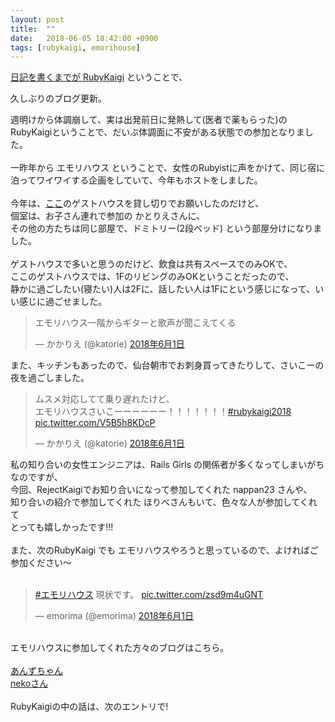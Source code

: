 ```yaml
---
layout: post
title:  ""
date:   2018-06-05 18:42:00 +0900
tags: [rubykaigi, emorihouse]
---
```

<a href="https://twitter.com/shugomaeda/status/1003551501128646657">日記を書くまでが RubyKaigi</a> ということで、

久しぶりのブログ更新。

週明けから体調崩して、実は出発前日に発熱して(医者で薬もらった)のRubyKaigiということで、だいぶ体調面に不安がある状態での参加となりました。<br />
<br />
一昨年から エモリハウス ということで、女性のRubyistに声をかけて、同じ宿に泊ってワイワイする企画をしていて、今年もホストをしました。<br />
<br />
今年は、<a href="http://keyaki2014.com/">ここ</a>のゲストハウスを貸し切りでお願いしたのだけど、<br />
個室は、お子さん連れで参加の かとりえさんに、<br />
その他の方たちは同じ部屋で、ドミトリー(2段ベッド) という部屋分けになりました。<br />
<br />
ゲストハウスで多いと思うのだけど、飲食は共有スペースでのみOKで、<br />
ここのゲストハウスでは、1FのリビングのみOKということだったので、<br />
静かに過ごしたい(寝たい)人は2Fに、話したい人は1Fにという感じになって、いい感じに過ごせました。<br />
<blockquote class="twitter-tweet" data-lang="ja"><p lang="ja" dir="ltr">エモリハウス一階からギターと歌声が聞こえてくる</p>&mdash; かかりえ (@katorie) <a href="https://twitter.com/katorie/status/1002593075695267841?ref_src=twsrc%5Etfw">2018年6月1日</a></blockquote><script async src="https://platform.twitter.com/widgets.js" charset="utf-8"></script>
また、キッチンもあったので、仙台朝市でお刺身買ってきたりして、さいこーの夜を過ごしました。<br />

<blockquote class="twitter-tweet" data-lang="ja"><p lang="ja" dir="ltr">ムスメ対応してて乗り遅れたけど、<br>エモリハウスさいこーーーーーー！！！！！！！<a href="https://twitter.com/hashtag/rubykaigi2018?src=hash&amp;ref_src=twsrc%5Etfw">#rubykaigi2018</a> <a href="https://t.co/V5B5h8KDcP">pic.twitter.com/V5B5h8KDcP</a></p>&mdash; かかりえ (@katorie) <a href="https://twitter.com/katorie/status/1002585872829579264?ref_src=twsrc%5Etfw">2018年6月1日</a></blockquote><script async src="https://platform.twitter.com/widgets.js" charset="utf-8"></script>

私の知り合いの女性エンジニアは、Rails Girls の関係者が多くなってしまいがちなのですが、<br />
今回、RejectKaigiでお知り合いになって参加してくれた nappan23 さんや、<br />
知り合いの紹介で参加してくれた ほりべさんもいて、色々な人が参加してくれて<br />
とっても嬉しかったです!!!<br />
<br />
また、次のRubyKaigi でも エモリハウスやろうと思っているので、よければご参加ください～<br />
<br />
<blockquote class="twitter-tweet" data-lang="ja"><p lang="ja" dir="ltr"><a href="https://twitter.com/hashtag/%E3%82%A8%E3%83%A2%E3%83%AA%E3%83%8F%E3%82%A6%E3%82%B9?src=hash&amp;ref_src=twsrc%5Etfw">#エモリハウス</a> 現状です。 <a href="https://t.co/zsd9m4uGNT">pic.twitter.com/zsd9m4uGNT</a></p>&mdash; emorima (@emorima) <a href="https://twitter.com/emorima/status/1002558189806600194?ref_src=twsrc%5Etfw">2018年6月1日</a></blockquote><script async src="https://platform.twitter.com/widgets.js" charset="utf-8"></script>
<br />
エモリハウスに参加してくれた方々のブログはこちら。<br />
<br />
<a href="http://kiryuanzu.hatenablog.com/entry/2018/06/04/234937">あんずちゃん</a><br />
<a href="http://neko314.hatenablog.com/entry/2018/06/05/002207">nekoさん</a><br />
<br />
RubyKaigiの中の話は、次のエントリで!
